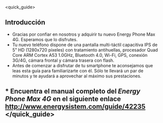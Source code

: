 <quick_guide>
## Introducción

* Gracias por confiar en nosotros y adquirir tu nuevo Energy Phone Max 4G. Esperamos que lo disfrutes.
* Tu nuevo teléfono dispone de una pantalla multi-táctil capacitiva IPS de 5" HD (1280x720 píxeles) con tratamiento antihuellas, procesador Quad Core ARM Cortex A53 1.0GHz, Bluetooth 4.0, Wi-Fi, GPS, conexión 3G/4G, cámara frontal y cámara trasera con flash.
* Antes de comenzar a disfrutar de tu smartphone te aconsejamos que leas esta guía para familiarizarte con él. Sólo te llevará un par de minutos y te ayudará a aprovechar al máximo sus prestaciones.


## <unique> * Encuentra el manual completo del *Energy Phone Max 4G* en el siguiente enlace  http://www.energysistem.com/guide/42235 </unique> </quick_guide>
